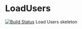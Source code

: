 LoadUsers
=========
[![Build Status](https://travis-ci.org/Arquisoft/censuses_i1b.svg?branch=master)](https://travis-ci.org/Arquisoft/censuses_i1b)
Load Users skeleton


